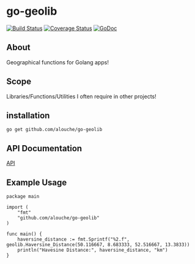 go-geolib
=========

[![Build Status](https://travis-ci.org/alouche/go-geolib.png?branch=master)](https://travis-ci.org/alouche/go-geolib)
[![Coverage Status](https://coveralls.io/repos/github/alouche/go-geolib/badge.svg?branch=master)](https://coveralls.io/github/alouche/go-geolib?branch=master)
[![GoDoc](https://godoc.org/github.com/alouche/go-geolib?status.png)](https://godoc.org/github.com/alouche/go-geolib)

## About

Geographical functions for Golang apps!

## Scope
Libraries/Functions/Utilities I often require in other projects!

## installation

	go get github.com/alouche/go-geolib

## API Documentation

[API](https://godoc.org/github.com/alouche/go-geolib)

## Example Usage

	package main																																												

	import (
		"fmt"
		"github.com/alouche/go-geolib"
	)

	func main() {
		haversine_distance := fmt.Sprintf("%2.f", geolib.Haversine_Distance(50.116667, 8.683333, 52.516667, 13.3833))
		println("Havesine Distance:", haversine_distance, "km")
	}
